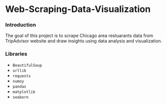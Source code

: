 # Web-Scraping-Data-Visualization


### Introduction

The goal of this project is to scrape Chicago area restuarants data from TripAdvisor website and draw insights using data analysis and visualization.


### Libraries

* `BeautifulSoup`
* `urllib`
* `requests`
* `numoy`
* `pandas`
* `matplotlib`
* `seaborn`
